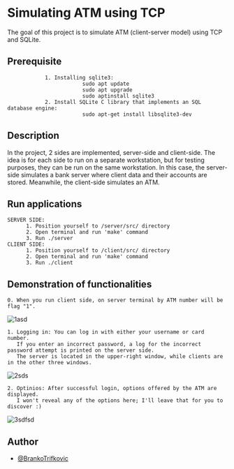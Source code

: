 
# Simulating ATM using TCP

The goal of this project is to simulate ATM (client-server model) using TCP and SQLite.

## Prerequisite

                1. Installing sqlite3: 
                            sudo apt update
                            sudo apt upgrade
                            sudo aptinstall sqlite3
                2. Install SQLite C library that implements an SQL database engine: 
                            sudo apt-get install libsqlite3-dev


## Description
    
In the project, 2 sides are implemented, server-side and client-side. The idea is for each side to run on a separate workstation, but for testing purposes, they can be run on the same workstation.
In this case, the server-side simulates a bank server where client data and their accounts are stored. Meanwhile, the client-side simulates an ATM.

## Run applications
    SERVER SIDE:
          1. Position yourself to /server/src/ directory
          2. Open terminal and run 'make' command
          3. Run ./server 
    CLIENT SIDE:
          1. Position yourself to /client/src/ directory
          2. Open terminal and run 'make' command
          3. Run ./client

## Demonstration of functionalities  
    0. When you run client side, on server terminal by ATM number will be flag "1".
    
![1asd](https://github.com/BaneTrifa/ATM-Simulation-using-TCP/assets/88882867/5b350a20-aa07-4b0e-9829-d59783d81616)

    1. Logging in: You can log in with either your username or card number. 
       If you enter an incorrect password, a log for the incorrect password attempt is printed on the server side.
       The server is located in the upper-right window, while clients are in the other three windows.
       
![2sds](https://github.com/BaneTrifa/ATM-Simulation-using-TCP/assets/88882867/bfb2b01e-7016-4295-8493-e1c97bf47553)

    2. Optinios: After successful login, options offered by the ATM are displayed.
       I won't reveal any of the options here; I'll leave that for you to discover :)
    
![3sdfsd](https://github.com/BaneTrifa/ATM-Simulation-using-TCP/assets/88882867/36c1a29d-df54-4439-844c-867eb1a32333)



## Author

- [@BrankoTrifkovic](https://www.linkedin.com/in/branko-trifkovic/)


